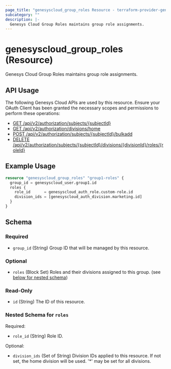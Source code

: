 ```yaml
---
page_title: "genesyscloud_group_roles Resource - terraform-provider-genesyscloud"
subcategory: ""
description: |-
  Genesys Cloud Group Roles maintains group role assignments.
---
```

# genesyscloud_group_roles (Resource)

Genesys Cloud Group Roles maintains group role assignments.

## API Usage
The following Genesys Cloud APIs are used by this resource. Ensure your OAuth Client has been granted the necessary scopes and permissions to perform these operations:

* [GET /api/v2/authorization/subjects/{subjectId}](https://developer.mypurecloud.com/api/rest/v2/authorization/#get-api-v2-authorization-subjects--subjectId-)
* [GET /api/v2/authorization/divisions/home](https://developer.mypurecloud.com/api/rest/v2/authorization/#get-api-v2-authorization-divisions-home)
* [POST /api/v2/authorization/subjects/{subjectId}/bulkadd](https://developer.mypurecloud.com/api/rest/v2/authorization/#post-api-v2-authorization-subjects--subjectId--bulkadd)
* [DELETE /api/v2/authorization/subjects/{subjectId}/divisions/{divisionId}/roles/{roleId}](https://developer.mypurecloud.com/api/rest/v2/authorization/#delete-api-v2-authorization-subjects--subjectId--divisions--divisionId--roles--roleId-)

## Example Usage

```terraform
resource "genesyscloud_group_roles" "group1-roles" {
  group_id = genesyscloud_user.group1.id
  roles {
    role_id      = genesyscloud_auth_role.custom-role.id
    division_ids = [genesyscloud_auth_division.marketing.id]
  }
}
```

<!-- schema generated by tfplugindocs -->
## Schema

### Required

- `group_id` (String) Group ID that will be managed by this resource.

### Optional

- `roles` (Block Set) Roles and their divisions assigned to this group. (see [below for nested schema](#nestedblock--roles))

### Read-Only

- `id` (String) The ID of this resource.

<a id="nestedblock--roles"></a>
### Nested Schema for `roles`

Required:

- `role_id` (String) Role ID.

Optional:

- `division_ids` (Set of String) Division IDs applied to this resource. If not set, the home division will be used. '*' may be set for all divisions.

